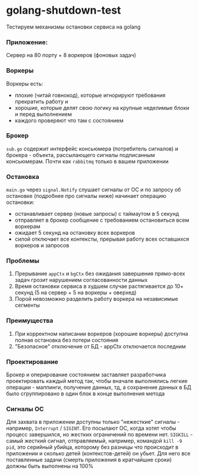 # golang-shutdown-test
Тестируем механизмы остановки сервиса на golang

### Приложение:
Сервер на 80 порту + 8 воркеров (фоновых задач)

### Воркеры
Воркеры есть:
- плохие (читай говнокод), которые игнорируют требования прекратить работу и 
- хорошие, которые делят свою логику на крупные неделимые блоки и перед выполнением 
- каждого проверяют что там с состоянием

### Брокер
`sub.go` содержит интерфейс консьюмера (потребитель сигналов) и брокера - объекта, рассылающего
сигналы подписанным консьюмерам. Почти как `rabbitmq` только в вашем приложении

### Остановка
`main.go` через `signal.Notify` слушает сигналы от ОС и по запросу об остановке (подробнее про сигналы ниже) 
начинает операцию остановки:
- останавливает сервер (новые запросы) с таймаутом в 5 секунд
- отправляет в брокер сообщение с требованием остановиться всем воркерам
- ожидает 5 секунд на остановку всех воркеров
- силой отключает все контексты, прерывая работу всех оставшихся воркеров и запросов

### Проблемы 
1. Прерывание `appCtx` и `bgCtx` без ожидания завершения прямо-всех задач грозит нарушением
согласованности данных
2. Время остановки сервиса в худшем случае растягивается до 10+ секунд (5 на сервер + 5 на воркеры + оверхед)
3. Порой невозможно разделить работу воркера на независимые сегменты

### Преимущества
1. При корректном написании воркеров (хорошие воркеры) доступна полная остановка без потери состояния
2. "Безопасное" отключение от БД - appCtx отключается последним

### Проектирование
Брокер и оперирование состоянием заставляет разработчика проектировать каждый метод так,
чтобы вначале выполнялись легкие операции - маппинги, получение данных, тд, а сохранение данных в БД было сгруппировано в один блок 
в конце выполнения метода

### Сигналы ОС
Для захвата в приложении доступны только "нежесткие" сигналы - например, `Interrupt` / `SIGINT`. Его посылают ОС, когда хотят 
чтобы процесс завершился, но жестких ограничений по времени нет. `SIGKILL` - самый жесткий сигнал, отправляемый, например,
командой `kill -9 pid`, это серийный убийца, которому без разницы что происходит в приложении и сколько детей (контекстов-детей) он убьет. 
Для него все поставленные задачи (смерть приложения в кратчайшие сроки) должны быть выполнены на 100%